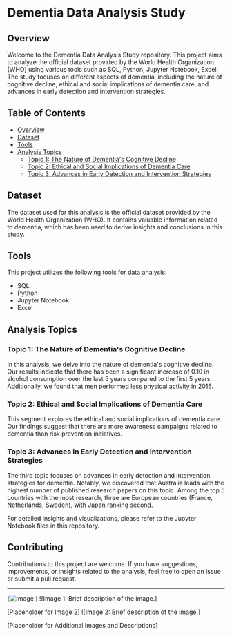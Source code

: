 # Dementia Data Analysis Study

## Overview
Welcome to the Dementia Data Analysis Study repository. This project aims to analyze the official dataset provided by the World Health Organization (WHO) using various tools such as SQL, Python, Jupyter Notebook, Excel. The study focuses on different aspects of dementia, including the nature of cognitive decline, ethical and social implications of dementia care, and advances in early detection and intervention strategies.

## Table of Contents
- [Overview](#overview)
- [Dataset](#dataset)
- [Tools](#tools)
- [Analysis Topics](#analysis-topics)
  - [Topic 1: The Nature of Dementia's Cognitive Decline](#topic-1-the-nature-of-dementias-cognitive-decline)
  - [Topic 2: Ethical and Social Implications of Dementia Care](#topic-2-ethical-and-social-implications-of-dementia-care)
  - [Topic 3: Advances in Early Detection and Intervention Strategies](#topic-3-advances-in-early-detection-and-intervention-strategies)

## Dataset
The dataset used for this analysis is the official dataset provided by the World Health Organization (WHO). It contains valuable information related to dementia, which has been used to derive insights and conclusions in this study.

## Tools
This project utilizes the following tools for data analysis:
- SQL
- Python
- Jupyter Notebook
- Excel

## Analysis Topics

### Topic 1: The Nature of Dementia's Cognitive Decline
In this analysis, we delve into the nature of dementia's cognitive decline. Our results indicate that there has been a significant increase of 0.10 in alcohol consumption over the last 5 years compared to the first 5 years. Additionally, we found that men performed less physical activity in 2016.

### Topic 2: Ethical and Social Implications of Dementia Care
This segment explores the ethical and social implications of dementia care. Our findings suggest that there are more awareness campaigns related to dementia than risk prevention initiatives.

### Topic 3: Advances in Early Detection and Intervention Strategies
The third topic focuses on advances in early detection and intervention strategies for dementia. Notably, we discovered that Australia leads with the highest number of published research papers on this topic. Among the top 5 countries with the most research, three are European countries (France, Netherlands, Sweden), with Japan ranking second.

For detailed insights and visualizations, please refer to the Jupyter Notebook files in this repository.

## Contributing
Contributions to this project are welcome. If you have suggestions, improvements, or insights related to the analysis, feel free to open an issue or submit a pull request.

---

(![image](https://github.com/juanxxoxo/dementia_WHO_dataset_study/assets/112973440/3e49c11a-9111-4b97-8f96-f6bd1a1f53b8)
)
![Image 1: Brief description of the image.]

[Placeholder for Image 2]
![Image 2: Brief description of the image.]

[Placeholder for Additional Images and Descriptions]

